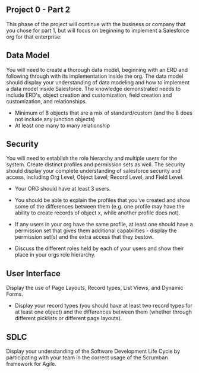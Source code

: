 ## Project 0 - Part 2

This phase of the project will continue with the business or company that you chose 
for part 1, but will focus on beginning to implement a Salesforce org for that 
enterprise. 

## Data Model 

You will need to create a thorough data model, beginning with an ERD and following 
through with its implementation inside the org. The data model should display your 
understanding of data modeling and how to implement a data model inside Salesforce. 
The knowledge demonstrated needs to include ERD's, object creation and customization, 
field creation and customization, and relationships. 

* Minimum of 8 objects that are a mix of standard/custom (and the 8 does not include any junction objects)
* At least one many to many relationship

## Security 

You will need to establish the role hierarchy and multiple users for the system. Create 
distinct profiles and permission sets as well. The security should display your complete 
understanding of salesforce security and access, including Org Level, Object Level, 
Record Level, and Field Level. 

* Your ORG should have at least 3 users. 

* You should be able to explain the profiles that you've created and show some of the differences between them (e.g. one profile may have the ability to create records of object x, while another profile does not). 

* If any users in your org have the same profile, at least one should have a permission set that gives them additional capabilities - display the permission set(s) and the extra access that they bestow.

* Discuss the different roles held by each of your users and show their place in your orgs role hierarchy.

## User Interface 

Display the use of Page Layouts, Record types, List Views, and Dynamic Forms. 

* Display your record types (you should have at least two record types for at least one object) and the differences between them (whether through different picklists or different page layouts).

## SDLC
Display your understanding of the Software Development Life Cycle by participating with 
your team in the correct usage of the Scrumban framework for Agile.



